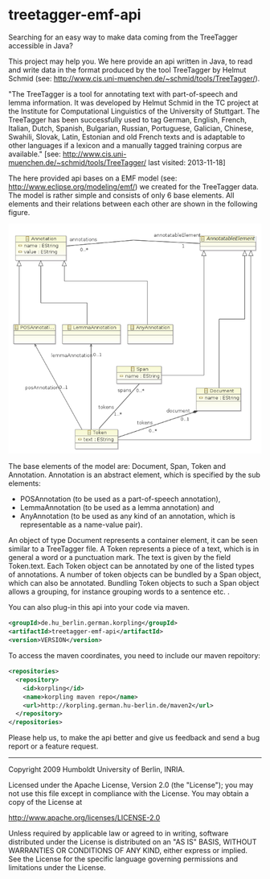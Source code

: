 treetagger-emf-api
==================

Searching for an easy way to make data coming from the TreeTagger accessible in Java?

This project may help you. We here provide an api written in Java, to read and write data in the format produced by the tool TreeTagger by Helmut Schmid (see: http://www.cis.uni-muenchen.de/~schmid/tools/TreeTagger/).

"The TreeTagger is a tool for annotating text with part-of-speech and lemma information. It was developed by Helmut Schmid in the TC project at the Institute for Computational Linguistics of the University of Stuttgart. The TreeTagger has been successfully used to tag German, English, French, Italian, Dutch, Spanish, Bulgarian, Russian, Portuguese, Galician, Chinese, Swahili, Slovak, Latin, Estonian and old French texts and is adaptable to other languages if a lexicon and a manually tagged training corpus are available." [see: http://www.cis.uni-muenchen.de/~schmid/tools/TreeTagger/ last visited: 2013-11-18]

The here provided api bases on a EMF model (see: http://www.eclipse.org/modeling/emf/) we created for the TreeTagger data. The model is rather simple and consists of only 6 base elements. All elements and their relations between each other are shown in the following figure.

![The model of the treetagger-emf-api in EMF, a UML near dialect](./src/main/resources/model/treetagger.png)

The base elements of the model are: Document, Span, Token and Annotation. Annotation is an abstract element, which is specified by the sub elements: 
* POSAnnotation (to be used as a part-of-speech annotation), 
* LemmaAnnotation (to be used as a lemma annotation) and 
* AnyAnnotation (to be used as any kind of an annotation, which is representable as a name-value pair). 

An object of type Document represents a container element, it can be seen similar to a TreeTagger file. A Token represents a piece of a text, which is in general a word or a punctuation mark. The text is given by the field Token.text. Each Token object can be annotated by one of the listed types of annotations. A number of token objects can be bundled by a Span object, which can also be annotated. Bundling Token objects to such a Span object allows a grouping, for instance grouping words to a sentence etc. .

You can also plug-in this api into your code via maven. 

```xml
<groupId>de.hu_berlin.german.korpling</groupId>
<artifactId>treetagger-emf-api</artifactId>
<version>VERSION</version>
```

To access the maven coordinates, you need to include our maven repoitory:

```xml
<repositories>
  <repository>
    <id>korpling</id>
    <name>korpling maven repo</name>
    <url>http://korpling.german.hu-berlin.de/maven2</url>
  </repository>
</repositories>
```

Please help us, to make the api better and give us feedback and send a bug report or a feature request.

---
  Copyright 2009 Humboldt University of Berlin, INRIA.

  Licensed under the Apache License, Version 2.0 (the "License");
  you may not use this file except in compliance with the License.
  You may obtain a copy of the License at
 
  http://www.apache.org/licenses/LICENSE-2.0

  Unless required by applicable law or agreed to in writing, software
  distributed under the License is distributed on an "AS IS" BASIS,
  WITHOUT WARRANTIES OR CONDITIONS OF ANY KIND, either express or implied.
  See the License for the specific language governing permissions and
  limitations under the License.
